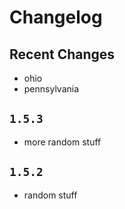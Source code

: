 # Changelog

## Recent Changes

- ohio
- pennsylvania

## `1.5.3`

- more random stuff

## `1.5.2`

- random stuff
